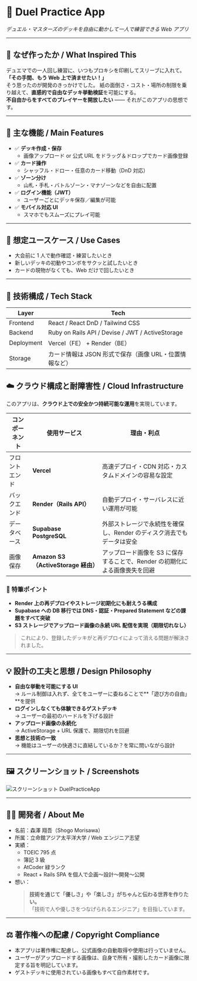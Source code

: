 # 🎴 Duel Practice App

_デュエル・マスターズのデッキを自由に動かして一人で練習できる Web アプリ_

---

## 🎯 なぜ作ったか / What Inspired This

デュエマでの一人回し練習に、いつもプロキシを印刷してスリーブに入れて。
**「その手間、もう Web 上で済ませたい！」**  
そう思ったのが開発のきっかけでした。
紙の面倒さ・コスト・場所の制限を乗り越えて、**直感的で自由なデッキ挙動検証**を可能にする。  
**不自由からをすべてのプレイヤーを開放したい** —— それがこのアプリの思想です。

---

## 🔧 主な機能 / Main Features

- ✅ **デッキ作成・保存**
  - 画像アップロード or 公式 URL をドラッグ＆ドロップでカード画像登録
- ✅ **カード操作**
  - シャッフル・ドロー・任意のカード移動（DnD 対応）
- ✅ **ゾーン分け**
  - 山札・手札・バトルゾーン・マナゾーンなどを自由に配置
- ✅ **ログイン機能（JWT）**
  - ユーザーごとにデッキ保存／編集が可能
- ✅ **モバイル対応 UI**
  - スマホでもスムーズにプレイ可能

---

## 🧪 想定ユースケース / Use Cases

- 大会前に 1 人で動作確認・練習したいとき
- 新しいデッキの初動やコンボをサクッと試したいとき
- カードの現物がなくても、Web だけで回したいとき

---

## 🧠 技術構成 / Tech Stack

| Layer      | Tech                                                   |
| ---------- | ------------------------------------------------------ |
| Frontend   | React / React DnD / Tailwind CSS                       |
| Backend    | Ruby on Rails API / Devise / JWT / ActiveStorage       |
| Deployment | Vercel（FE） + Render（BE）                            |
| Storage    | カード情報は JSON 形式で保存（画像 URL・位置情報など） |

## ☁️ クラウド構成と耐障害性 / Cloud Infrastructure

このアプリは、**クラウド上での安全かつ持続可能な運用**を実現しています。

| コンポーネント | 使用サービス                        | 理由・利点                                                                  |
| -------------- | ----------------------------------- | --------------------------------------------------------------------------- |
| フロントエンド | **Vercel**                          | 高速デプロイ・CDN 対応・カスタムドメインの容易な設定                        |
| バックエンド   | **Render（Rails API）**             | 自動デプロイ・サーバレスに近い運用が可能                                    |
| データベース   | **Supabase PostgreSQL**             | 外部ストレージで永続性を確保し、Render のディスク消去でもデータは安全       |
| 画像保存       | **Amazon S3（ActiveStorage 経由）** | アップロード画像を S3 に保存することで、Render の初期化による画像喪失を回避 |

### 💪 特筆ポイント

- **Render 上の再デプロイやストレージ初期化にも耐えうる構成**
- **Supabase への DB 移行では DNS・認証・Prepared Statement などの課題をすべて突破**
- **S3 ストレージでアップロード画像の永続 URL 配信を実現（期限切れなし）**

> これにより、登録したデッキがと再デプロイによって消える問題が解決されました。

---

## 💡 設計の工夫と思想 / Design Philosophy

- **自由な挙動を可能にする UI**  
  → ルール制御は入れず、全てをユーザーに委ねることで**「遊び方の自由」**を提供
- **ログインしなくても体験できるゲストデッキ**  
  → ユーザーの最初のハードルを下げる設計
- **アップロード画像の永続化**  
  → ActiveStorage + URL 保護で、期限切れを回避
- **思想と技術の一致**  
  → 機能はユーザーの快適さに直結しているか？を常に問いながら設計

---

## 🖼️ スクリーンショット / Screenshots

![スクリーンショット DuelPracticeApp](https://github.com/user-attachments/assets/0d9e3ab4-b4f1-42af-bede-3998b0db9d25)

---

## 👨‍💻 開発者 / About Me

- 名前：森澤 翔吾（Shogo Morisawa）
- 所属：立命館アジア太平洋大学 / Web エンジニア志望
- 実績：
  - TOEIC 795 点
  - 簿記 3 級
  - AtCoder 緑ランク
  - React + Rails SPA を個人で企画〜設計〜開発〜公開
- 想い：
  > **技術を通じて「優しさ」や「楽しさ」がちゃんと伝わる世界を作りたい。**  
  > 「技術で人や優しさをつなげられるエンジニア」を目指しています。

---

## ⚖️ 著作権への配慮 / Copyright Compliance

- 本アプリは著作権に配慮し、公式画像の自動取得や使用は行っていません。
- ユーザーがアップロードする画像は、自身で所有・撮影したカード画像に限定する旨を明記しています。
- ゲストデッキに使用されている画像もすべて自作素材です。
